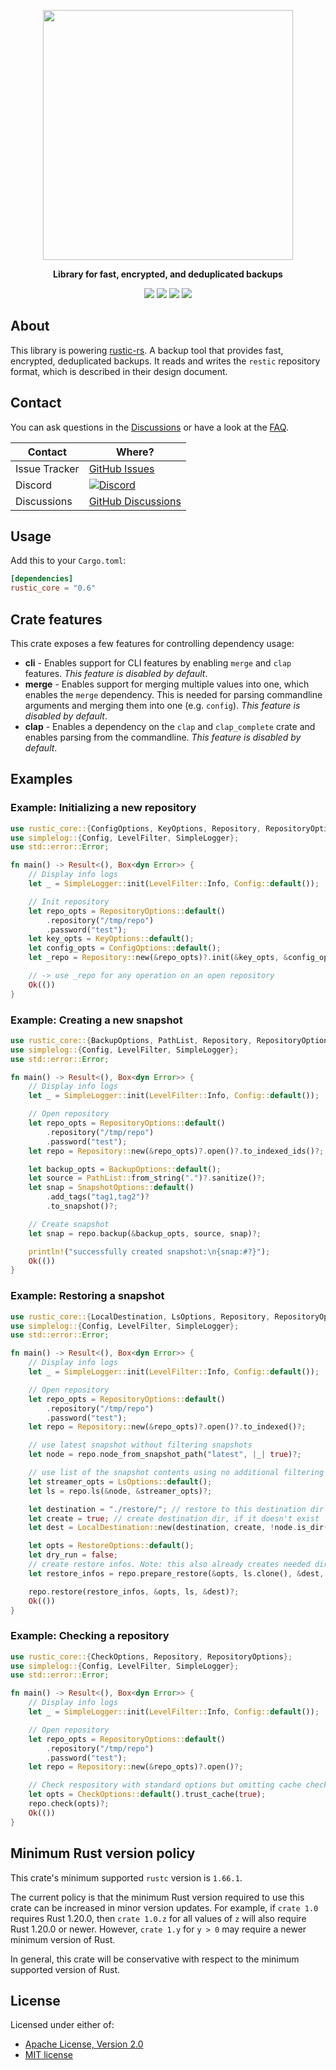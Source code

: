 <p align="center">
<img src="https://media.githubusercontent.com/media/rustic-rs/assets/main/logos/readme_header_core.png" height="400" />
</p>
<p align="center"><b>Library for fast, encrypted, and deduplicated backups</b></p>
<p align="center">
<a href="https://crates.io/crates/rustic_core"><img src="https://img.shields.io/crates/v/rustic_core.svg" /></a>
<a href="https://docs.rs/rustic_core/"><img src="https://img.shields.io/docsrs/rustic_core?style=flat&amp;labelColor=1c1d42&amp;color=4f396a&amp;logo=Rust&amp;logoColor=white" /></a>
<a href="https://github.com/rustic-rs/rustic/blob/main/crates/rustic_core/"><img src="https://img.shields.io/badge/license-Apache2.0/MIT-blue.svg" /></a>
<a href="https://crates.io/crates/rustic_core"><img src="https://img.shields.io/crates/d/rustic_core.svg" /></a>
<p>

## About

This library is powering [rustic-rs](https://crates.io/crates/rustic-rs). A
backup tool that provides fast, encrypted, deduplicated backups. It reads and
writes the `restic` repository format, which is described in their design
document.

## Contact

You can ask questions in the
[Discussions](https://github.com/rustic-rs/rustic/discussions) or have a look at
the [FAQ](https://rustic.cli.rs/docs/FAQ.html).

| Contact       | Where?                                                                                                          |
| ------------- | --------------------------------------------------------------------------------------------------------------- |
| Issue Tracker | [GitHub Issues](https://github.com/rustic-rs/rustic/issues)                                                     |
| Discord       | [![Discord](https://dcbadge.vercel.app/api/server/WRUWENZnzQ?style=flat-square)](https://discord.gg/WRUWENZnzQ) |
| Discussions   | [GitHub Discussions](https://github.com/rustic-rs/rustic/discussions)                                           |

## Usage

Add this to your `Cargo.toml`:

```toml
[dependencies]
rustic_core = "0.6"
```

## Crate features

This crate exposes a few features for controlling dependency usage:

- **cli** - Enables support for CLI features by enabling `merge` and `clap`
  features. *This feature is disabled by default*.
- **merge** - Enables support for merging multiple values into one, which
  enables the `merge` dependency. This is needed for parsing commandline
  arguments and merging them into one (e.g. `config`). *This feature is disabled
  by default*.
- **clap** - Enables a dependency on the `clap` and `clap_complete` crate and
  enables parsing from the commandline. *This feature is disabled by default*.

## Examples

### Example: Initializing a new repository

```rust
use rustic_core::{ConfigOptions, KeyOptions, Repository, RepositoryOptions};
use simplelog::{Config, LevelFilter, SimpleLogger};
use std::error::Error;

fn main() -> Result<(), Box<dyn Error>> {
    // Display info logs
    let _ = SimpleLogger::init(LevelFilter::Info, Config::default());

    // Init repository
    let repo_opts = RepositoryOptions::default()
        .repository("/tmp/repo")
        .password("test");
    let key_opts = KeyOptions::default();
    let config_opts = ConfigOptions::default();
    let _repo = Repository::new(&repo_opts)?.init(&key_opts, &config_opts)?;

    // -> use _repo for any operation on an open repository
    Ok(())
}
```

### Example: Creating a new snapshot

```rust
use rustic_core::{BackupOptions, PathList, Repository, RepositoryOptions, SnapshotOptions};
use simplelog::{Config, LevelFilter, SimpleLogger};
use std::error::Error;

fn main() -> Result<(), Box<dyn Error>> {
    // Display info logs
    let _ = SimpleLogger::init(LevelFilter::Info, Config::default());

    // Open repository
    let repo_opts = RepositoryOptions::default()
        .repository("/tmp/repo")
        .password("test");
    let repo = Repository::new(&repo_opts)?.open()?.to_indexed_ids()?;

    let backup_opts = BackupOptions::default();
    let source = PathList::from_string(".")?.sanitize()?;
    let snap = SnapshotOptions::default()
        .add_tags("tag1,tag2")?
        .to_snapshot()?;

    // Create snapshot
    let snap = repo.backup(&backup_opts, source, snap)?;

    println!("successfully created snapshot:\n{snap:#?}");
    Ok(())
}
```

### Example: Restoring a snapshot

```rust
use rustic_core::{LocalDestination, LsOptions, Repository, RepositoryOptions, RestoreOptions};
use simplelog::{Config, LevelFilter, SimpleLogger};
use std::error::Error;

fn main() -> Result<(), Box<dyn Error>> {
    // Display info logs
    let _ = SimpleLogger::init(LevelFilter::Info, Config::default());

    // Open repository
    let repo_opts = RepositoryOptions::default()
        .repository("/tmp/repo")
        .password("test");
    let repo = Repository::new(&repo_opts)?.open()?.to_indexed()?;

    // use latest snapshot without filtering snapshots
    let node = repo.node_from_snapshot_path("latest", |_| true)?;

    // use list of the snapshot contents using no additional filtering
    let streamer_opts = LsOptions::default();
    let ls = repo.ls(&node, &streamer_opts)?;

    let destination = "./restore/"; // restore to this destination dir
    let create = true; // create destination dir, if it doesn't exist
    let dest = LocalDestination::new(destination, create, !node.is_dir())?;

    let opts = RestoreOptions::default();
    let dry_run = false;
    // create restore infos. Note: this also already creates needed dirs in the destination
    let restore_infos = repo.prepare_restore(&opts, ls.clone(), &dest, dry_run)?;

    repo.restore(restore_infos, &opts, ls, &dest)?;
    Ok(())
}
```

### Example: Checking a repository

```rust
use rustic_core::{CheckOptions, Repository, RepositoryOptions};
use simplelog::{Config, LevelFilter, SimpleLogger};
use std::error::Error;

fn main() -> Result<(), Box<dyn Error>> {
    // Display info logs
    let _ = SimpleLogger::init(LevelFilter::Info, Config::default());

    // Open repository
    let repo_opts = RepositoryOptions::default()
        .repository("/tmp/repo")
        .password("test");
    let repo = Repository::new(&repo_opts)?.open()?;

    // Check respository with standard options but omitting cache checks
    let opts = CheckOptions::default().trust_cache(true);
    repo.check(opts)?;
    Ok(())
}
```

## Minimum Rust version policy

This crate's minimum supported `rustc` version is `1.66.1`.

The current policy is that the minimum Rust version required to use this crate
can be increased in minor version updates. For example, if `crate 1.0` requires
Rust 1.20.0, then `crate 1.0.z` for all values of `z` will also require Rust
1.20.0 or newer. However, `crate 1.y` for `y > 0` may require a newer minimum
version of Rust.

In general, this crate will be conservative with respect to the minimum
supported version of Rust.

## License

Licensed under either of:

- [Apache License, Version 2.0](./LICENSE-APACHE)
- [MIT license](./LICENSE-MIT)
